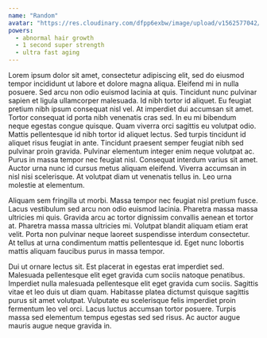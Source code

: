 ```yaml
---
name: "Random"
avatar: "https://res.cloudinary.com/dfpp6exbw/image/upload/v1562577042/team/kisspng-computer-icons-avatar-social-media-blog-font-aweso-avatar-icon-5b2e99c4409623.4643918115297806762646.png"
powers:
  - abnormal hair growth
  - 1 second super strength
  - ultra fast aging
---
```


Lorem ipsum dolor sit amet, consectetur adipiscing elit, sed do eiusmod tempor incididunt ut labore et dolore magna aliqua. Eleifend mi in nulla posuere. Sed arcu non odio euismod lacinia at quis. Tincidunt nunc pulvinar sapien et ligula ullamcorper malesuada. Id nibh tortor id aliquet. Eu feugiat pretium nibh ipsum consequat nisl vel. At imperdiet dui accumsan sit amet. Tortor consequat id porta nibh venenatis cras sed. In eu mi bibendum neque egestas congue quisque. Quam viverra orci sagittis eu volutpat odio. Mattis pellentesque id nibh tortor id aliquet lectus. Sed turpis tincidunt id aliquet risus feugiat in ante. Tincidunt praesent semper feugiat nibh sed pulvinar proin gravida. Pulvinar elementum integer enim neque volutpat ac. Purus in massa tempor nec feugiat nisl. Consequat interdum varius sit amet. Auctor urna nunc id cursus metus aliquam eleifend. Viverra accumsan in nisl nisi scelerisque. At volutpat diam ut venenatis tellus in. Leo urna molestie at elementum.

Aliquam sem fringilla ut morbi. Massa tempor nec feugiat nisl pretium fusce. Lacus vestibulum sed arcu non odio euismod lacinia. Pharetra massa massa ultricies mi quis. Gravida arcu ac tortor dignissim convallis aenean et tortor at. Pharetra massa massa ultricies mi. Volutpat blandit aliquam etiam erat velit. Porta non pulvinar neque laoreet suspendisse interdum consectetur. At tellus at urna condimentum mattis pellentesque id. Eget nunc lobortis mattis aliquam faucibus purus in massa tempor.

Dui ut ornare lectus sit. Est placerat in egestas erat imperdiet sed. Malesuada pellentesque elit eget gravida cum sociis natoque penatibus. Imperdiet nulla malesuada pellentesque elit eget gravida cum sociis. Sagittis vitae et leo duis ut diam quam. Habitasse platea dictumst quisque sagittis purus sit amet volutpat. Vulputate eu scelerisque felis imperdiet proin fermentum leo vel orci. Lacus luctus accumsan tortor posuere. Turpis massa sed elementum tempus egestas sed sed risus. Ac auctor augue mauris augue neque gravida in.
